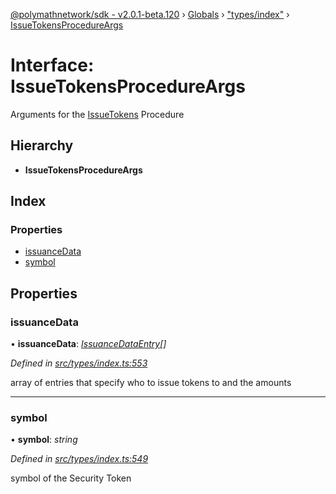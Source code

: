[@polymathnetwork/sdk - v2.0.1-beta.120](../README.md) › [Globals](../globals.md) › ["types/index"](../modules/_types_index_.md) › [IssueTokensProcedureArgs](_types_index_.issuetokensprocedureargs.md)

# Interface: IssueTokensProcedureArgs

Arguments for the [IssueTokens](../enums/_types_index_.proceduretype.md#issuetokens) Procedure

## Hierarchy

- **IssueTokensProcedureArgs**

## Index

### Properties

- [issuanceData](_types_index_.issuetokensprocedureargs.md#issuancedata)
- [symbol](_types_index_.issuetokensprocedureargs.md#symbol)

## Properties

### issuanceData

• **issuanceData**: _[IssuanceDataEntry](_types_index_.issuancedataentry.md)[]_

_Defined in [src/types/index.ts:553](https://github.com/PolymathNetwork/polymath-sdk/blob/1da5bc5/src/types/index.ts#L553)_

array of entries that specify who to issue tokens to and the amounts

---

### symbol

• **symbol**: _string_

_Defined in [src/types/index.ts:549](https://github.com/PolymathNetwork/polymath-sdk/blob/1da5bc5/src/types/index.ts#L549)_

symbol of the Security Token
